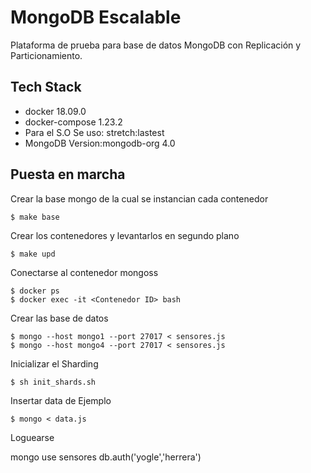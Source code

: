 # MongoDB Escalable

Plataforma de prueba para base de datos MongoDB con Replicación y Particionamiento.

## Tech Stack

- docker 18.09.0
- docker-compose 1.23.2
- Para el S.O Se uso: stretch:lastest
- MongoDB Version:mongodb-org 4.0

## Puesta en marcha

Crear la base mongo de la cual se instancian cada contenedor

```
$ make base
```

Crear los contenedores y levantarlos en segundo plano

```
$ make upd
```
Conectarse al contenedor mongoss
```
$ docker ps
$ docker exec -it <Contenedor ID> bash
```
Crear las base de datos

```
$ mongo --host mongo1 --port 27017 < sensores.js
$ mongo --host mongo4 --port 27017 < sensores.js
```

Inicializar el Sharding
```
$ sh init_shards.sh
```
Insertar data de Ejemplo
```
$ mongo < data.js
```
Loguearse

mongo
use sensores
db.auth('yogle','herrera')